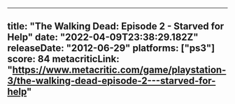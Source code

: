 
---
title: "The Walking Dead: Episode 2 - Starved for Help"
date: "2022-04-09T23:38:29.182Z"
releaseDate: "2012-06-29"
platforms: ["ps3"]
score: 84
metacriticLink: "https://www.metacritic.com/game/playstation-3/the-walking-dead-episode-2---starved-for-help"
---
